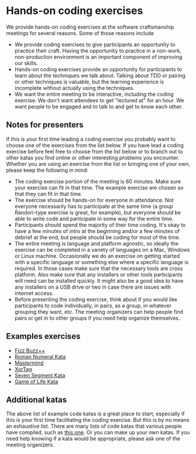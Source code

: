# Hands-on coding exercises

We provide hands-on coding exercises at the software craftsmanship meetings for several reasons. Some of those reasons include
* We provide coding exercises to give participants an opportunity to practice their craft. Having the opportunity to practice in a non-work, non-production environment is an important component of improving our skills. 
* Hands-on coding exercises provide an opportunity for participants to learn about the techniques we talk about. Talking about TDD or pairing or other techniques is valuable, but the learning experience is incomplete without actually using the techniques. 
* We want the entire meeting to be interactive, including the coding exercise. We don't want attendees to get "lectured at" for an hour. We want people to be engaged and to talk to and get to know each other.

## Notes for presenters

If this is your first time leading a coding exercise you probably want to choose one of the exercises from the list below. If you have lead a coding exercise before feel free to choose from the list below or to branch out to other katas you find online or other interesting problems you encounter. Whether you are using an exercise from the list or bringing one of your own, please keep the following in mind:
* The coding exercise portion of the meeting is 60 minutes. Make sure your exercise can fit in that time. The example exercise are chosen so that they can fit in that time.
* The exercise should be hands-on for everyone in attendance. Not everyone necessarily has to participate at the same time (a group Randori-type exercise is great, for example), but everyone should be able to write code and participate in some way for the entire time.
* Participants should spend the majority of their time coding. It's okay to have a few minutes of intro at the beginning and/or a few minutes of debrief at the end, but people should be coding for most of the time.
* The entire meeting is language and platform agnostic, so ideally the exercise can be completed in a variety of languages on a Mac, Windows or Linux machine. Occasionally we do an exercise on getting started with a specific language or something else where a specific language is required. In those cases make sure that the necessary tools are cross platform. Also make sure that any installers or other tools participants will need can be installed quickly. It might also be a good idea to have any installers on a USB drive or two in case there are issues with internet access.
* Before presenting the coding exercise, think about if you would like participants to code individually, in pairs, as a group, in whatever grouping they want, etc. The meeting organizers can help people find pairs or get in to other groups if you need help organize themselves.

## Examples exercises

* [Fizz Buzz++](https://github.com/UtahSC/FizzBuzzPlusPlus)
* [Roman Numeral Kata](https://github.com/UtahSC/roman-numeral-kata)
* [Mastermind](https://github.com/UtahSC/mastermind)
* [XorTag](https://xortag.azurewebsites.net/)
* [Seven Segment Kata](https://github.com/UtahSC/SevenSegmentKata)
* [Game of Life Kata](https://github.com/UtahSC/game-of-life-kata)

## Additional katas
The above list of example code katas is a great place to start, especially if this is your first time facilitating the coding exercise. But this is by no means an exhaustive list. There are many lists of code katas that various people have compiled, such as [this one](https://github.com/gamontal/awesome-katas). Or you can make up your own katas. If you need help knowing if a kata would be appropriate, please ask one of the meeting organizers.
